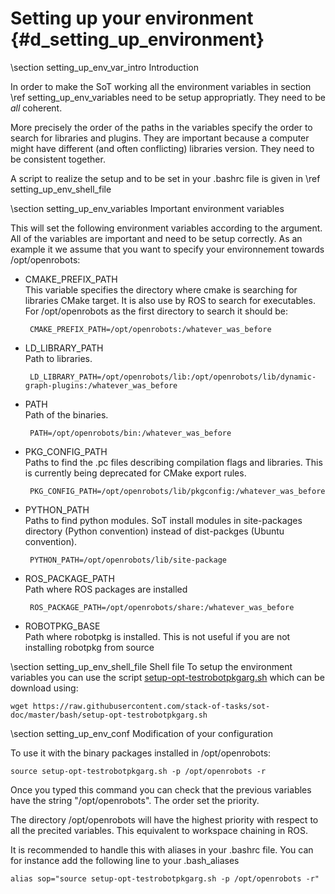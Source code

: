 # Setting up your environment {#d_setting_up_environment}

\section setting_up_env_var_intro Introduction

In order to make the SoT working all the environment variables in section \ref setting_up_env_variables need to be setup appropriatly.
They need to be *all* coherent.

More precisely the order of the paths in the variables specify the order to search for libraries and plugins.
They are important because a computer might have different (and often conflicting) libraries version.
They need to be consistent together.

A script to realize the setup and to be set in your .bashrc file is given in \ref setting_up_env_shell_file

\section setting_up_env_variables Important environment variables

This will set the following environment variables according to the argument.
All of the variables are important and need to be setup correctly.
As an example it we assume that you want to specify your environnement towards /opt/openrobots:

 * CMAKE_PREFIX_PATH <br>
   This variable specifies the directory where cmake is searching for libraries CMake target. It is also use by ROS to search for executables.
   For /opt/openrobots as the first directory to search it should be:

        CMAKE_PREFIX_PATH=/opt/openrobots:/whatever_was_before


 * LD_LIBRARY_PATH <br>
   Path to libraries.

        LD_LIBRARY_PATH=/opt/openrobots/lib:/opt/openrobots/lib/dynamic-graph-plugins:/whatever_was_before

 * PATH <br>
   Path of the binaries.

        PATH=/opt/openrobots/bin:/whatever_was_before

 * PKG_CONFIG_PATH <br>
   Paths to find the .pc files describing compilation flags and libraries. This is currently being deprecated for CMake export rules.

        PKG_CONFIG_PATH=/opt/openrobots/lib/pkgconfig:/whatever_was_before

 * PYTHON_PATH <br>
   Paths to find python modules. SoT install modules in site-packages directory (Python convention) instead of dist-packges (Ubuntu convention).

        PYTHON_PATH=/opt/openrobots/lib/site-package

 * ROS_PACKAGE_PATH <br>
   Path where ROS packages are installed

        ROS_PACKAGE_PATH=/opt/openrobots/share:/whatever_was_before

 * ROBOTPKG_BASE <br>
   Path where robotpkg is installed. This is not useful if you are not installing  robotpkg from source


\section setting_up_env_shell_file Shell file
To setup the environment variables you can use the script
[setup-opt-testrobotpkgarg.sh](https://github.com/stack-of-tasks/sot-doc/blob/master/bash/setup-opt-testrobotpkgarg.sh) which can be download using:

    wget https://raw.githubusercontent.com/stack-of-tasks/sot-doc/master/bash/setup-opt-testrobotpkgarg.sh

\section setting_up_env_conf Modification of your configuration

To use it with the binary packages installed in /opt/openrobots:

    source setup-opt-testrobotpkgarg.sh -p /opt/openrobots -r

Once you typed this command you can check that the previous variables have the string "/opt/openrobots".
The order set the priority.

The directory /opt/openrobots will have the highest priority with respect to all the precited variables.
This equivalent to workspace chaining in ROS.

It is recommended to handle this with aliases in your .bashrc file.
You can for instance add the following line to your .bash_aliases

    alias sop="source setup-opt-testrobotpkgarg.sh -p /opt/openrobots -r"
